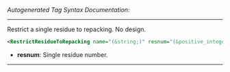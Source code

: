 _Autogenerated Tag Syntax Documentation:_

---
Restrict a single residue to repacking. No design.

```xml
<RestrictResidueToRepacking name="(&string;)" resnum="(&positive_integer;)" />
```

-   **resnum**: Single residue number.

---
